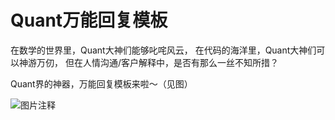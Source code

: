 # Quant万能回复模板

在数学的世界里，Quant大神们能够叱咤风云，
在代码的海洋里，Quant大神们可以神游万仞，
但在人情沟通/客户解释中，是否有那么一丝不知所措？

Quant界的神器，万能回复模板来啦～（见图）

![图片注释](http://storage-uqer.datayes.com/6245aa787bf0370166768fd0/619501b2-c1eb-11ec-a76f-0242ac140002)